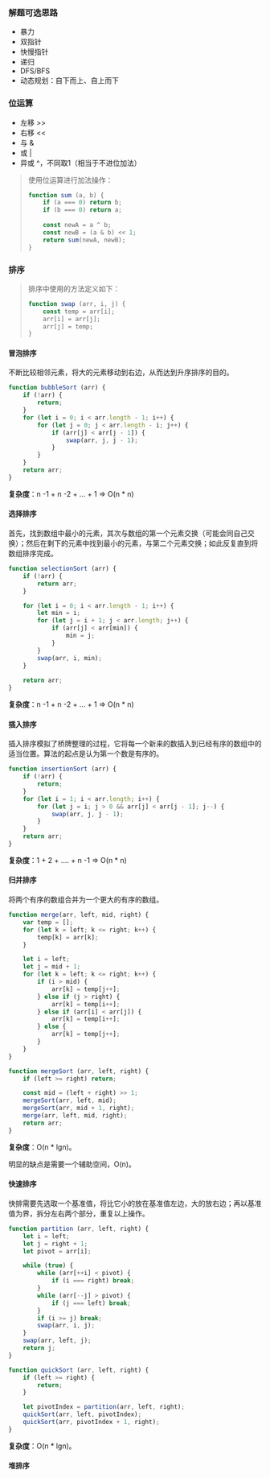 ### 解题可选思路

* 暴力
* 双指针
* 快慢指针
* 递归
* DFS/BFS
* 动态规划：自下而上、自上而下



### 位运算

* 左移 >>
* 右移 <<
* 与 & 
* 或 | 
* 异或 ^，不同取1（相当于不进位加法）

> 使用位运算进行加法操作：
>
> ```javascript
> function sum (a, b) {
>     if (a === 0) return b;
>     if (b === 0) return a;
>     
>     const newA = a ^ b;
>     const newB = (a & b) << 1;
>     return sum(newA, newB);
> }
> ```
>
> 

### 排序

> 排序中使用的方法定义如下：
>
> ```JavaScript
> function swap (arr, i, j) {
>     const temp = arr[i];
>     arr[i] = arr[j];
>     arr[j] = temp;
> }
> ```



#### 冒泡排序

不断比较相邻元素，将大的元素移动到右边，从而达到升序排序的目的。

```JavaScript
function bubbleSort (arr) {
    if (!arr) {
        return;
    }
    for (let i = 0; i < arr.length - 1; i++) {
        for (let j = 0; j < arr.length - i; j++) {
            if (arr[j] < arr[j - 1]) {
                swap(arr, j, j - 1);
            }
        }
    }
    return arr;
}

```

**复杂度**：n -1 + n -2 + ... + 1  => O(n * n)

#### 选择排序

首先，找到数组中最小的元素，其次与数组的第一个元素交换（可能会同自己交换）；然后在剩下的元素中找到最小的元素，与第二个元素交换；如此反复直到将数组排序完成。

````javascript
function selectionSort (arr) {
    if (!arr) {
        return arr;
    }

    for (let i = 0; i < arr.length - 1; i++) {
        let min = i;
        for (let j = i + 1; j < arr.length; j++) {
            if (arr[j] < arr[min]) {
                min = j;
            }
        }
        swap(arr, i, min);
    }
    
    return arr;
}
````

**复杂度**：n -1 + n -2 + ... + 1  => O(n * n)



#### 插入排序

插入排序模拟了桥牌整理的过程，它将每一个新来的数插入到已经有序的数组中的适当位置。算法的起点是认为第一个数是有序的。

```JavaScript
function insertionSort (arr) {
    if (!arr) {
        return;
    }
    for (let i = 1; i < arr.length; i++) {
        for (let j = i; j > 0 && arr[j] < arr[j - 1]; j--) {
            swap(arr, j, j - 1);
        }
    }
    return arr;
}
```

**复杂度**：1 + 2 + .... + n -1  => O(n * n)



#### 归并排序

将两个有序的数组合并为一个更大的有序的数组。

```JavaScript
function merge(arr, left, mid, right) {
    var temp = [];
    for (let k = left; k <= right; k++) {
        temp[k] = arr[k];
    }

    let i = left;
    let j = mid + 1;
    for (let k = left; k <= right; k++) {
        if (i > mid) {
            arr[k] = temp[j++];
        } else if (j > right) {
            arr[k] = temp[i++]; 
        } else if (arr[i] < arr[j]) {
            arr[k] = temp[i++];
        } else {
            arr[k] = temp[j++];
        }
    }
}

function mergeSort (arr, left, right) {
    if (left >= right) return;

    const mid = (left + right) >> 1;
    mergeSort(arr, left, mid);
    mergeSort(arr, mid + 1, right);
    merge(arr, left, mid, right);
    return arr;
}
```

**复杂度**：O(n * lgn)。

明显的缺点是需要一个辅助空间，O(n)。



#### 快速排序

快排需要先选取一个基准值，将比它小的放在基准值左边，大的放右边；再以基准值为界，拆分左右两个部分，重复以上操作。

```JavaScript
function partition (arr, left, right) {
    let i = left;
    let j = right + 1;
    let pivot = arr[i];

    while (true) {
        while (arr[++i] < pivot) {
            if (i === right) break;
        }
        while (arr[--j] > pivot) {
            if (j === left) break;
        }
        if (i >= j) break;
        swap(arr, i, j);
    }
    swap(arr, left, j);
    return j;
}

function quickSort (arr, left, right) {
    if (left >= right) {
        return;
    }

    let pivotIndex = partition(arr, left, right);
    quickSort(arr, left, pivotIndex);
    quickSort(arr, pivotIndex + 1, right);
}
```

**复杂度**：O(n * lgn)。



#### 堆排序







